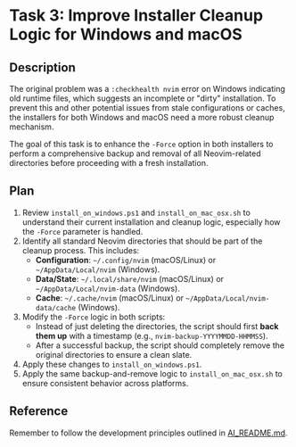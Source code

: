 # Task 3: Improve Installer Cleanup Logic for Windows and macOS

## Description

The original problem was a `:checkhealth nvim` error on Windows indicating old runtime files, which suggests an incomplete or "dirty" installation. To prevent this and other potential issues from stale configurations or caches, the installers for both Windows and macOS need a more robust cleanup mechanism.

The goal of this task is to enhance the `-Force` option in both installers to perform a comprehensive backup and removal of all Neovim-related directories before proceeding with a fresh installation.

## Plan

1.  Review `install_on_windows.ps1` and `install_on_mac_osx.sh` to understand their current installation and cleanup logic, especially how the `-Force` parameter is handled.
2.  Identify all standard Neovim directories that should be part of the cleanup process. This includes:
    -   **Configuration**: `~/.config/nvim` (macOS/Linux) or `~/AppData/Local/nvim` (Windows).
    -   **Data/State**: `~/.local/share/nvim` (macOS/Linux) or `~/AppData/Local/nvim-data` (Windows).
    -   **Cache**: `~/.cache/nvim` (macOS/Linux) or `~/AppData/Local/nvim-data/cache` (Windows).
3.  Modify the `-Force` logic in both scripts:
    -   Instead of just deleting the directories, the script should first **back them up** with a timestamp (e.g., `nvim-backup-YYYYMMDD-HHMMSS`).
    -   After a successful backup, the script should completely remove the original directories to ensure a clean slate.
4.  Apply these changes to `install_on_windows.ps1`.
5.  Apply the same backup-and-remove logic to `install_on_mac_osx.sh` to ensure consistent behavior across platforms.

## Reference

Remember to follow the development principles outlined in [AI_README.md](mdc:AI_README.md). 